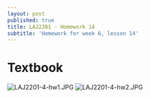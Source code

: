 ```yaml
---
layout: post
published: true
title: LAJ2201 - Homework 14
subtitle: 'Homework for week 6, lesson 14'
---
```


# Textbook 
![LAJ2201-4-hw1.JPG]({{site.baseurl}}/img/LAJ2201-4-hw1.JPG)
![LAJ2201-4-hw2.JPG]({{site.baseurl}}/img/LAJ2201-4-hw2.JPG)
